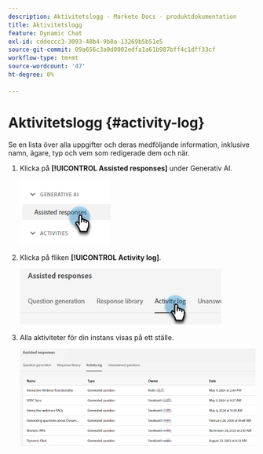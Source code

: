 ```yaml
---
description: Aktivitetslogg - Marketo Docs - produktdokumentation
title: Aktivitetslogg
feature: Dynamic Chat
exl-id: cddeccc3-3093-48b4-9b8a-13269b5b51e5
source-git-commit: 09a656c3a0d0002edfa1a61b987bff4c1dff33cf
workflow-type: tm+mt
source-wordcount: '47'
ht-degree: 0%

---
```


# Aktivitetslogg {#activity-log}

Se en lista över alla uppgifter och deras medföljande information, inklusive namn, ägare, typ och vem som redigerade dem och när.

1. Klicka på **[!UICONTROL Assisted responses]** under Generativ AI.

   ![](assets/activity-log-1.png)

1. Klicka på fliken **[!UICONTROL Activity log]**.

   ![](assets/activity-log-2.png)

1. Alla aktiviteter för din instans visas på ett ställe.

   ![](assets/activity-log-3.png)
